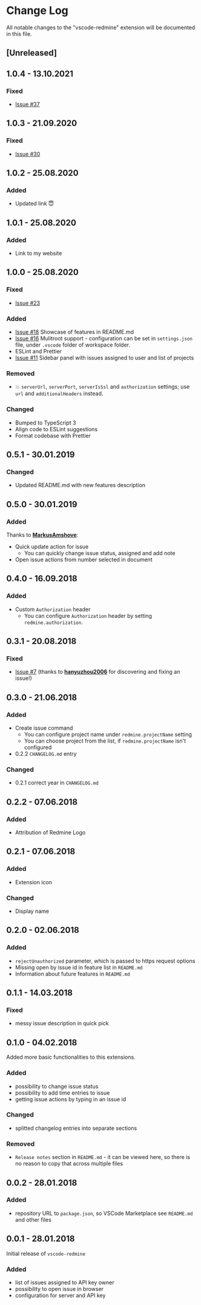 # Change Log

All notable changes to the "vscode-redmine" extension will be documented in this file.

## [Unreleased]

## 1.0.4 - 13.10.2021

### Fixed

- [Issue #37](https://github.com/rozpuszczalny/vscode-redmine/issues/37)

## 1.0.3 - 21.09.2020

### Fixed

- [Issue #30](https://github.com/rozpuszczalny/vscode-redmine/issues/30)

## 1.0.2 - 25.08.2020

### Added

- Updated link 😇

## 1.0.1 - 25.08.2020

### Added

- Link to my website

## 1.0.0 - 25.08.2020

### Fixed

- [Issue #23](https://github.com/rozpuszczalny/vscode-redmine/issues/23)

### Added

- [Issue #18](https://github.com/rozpuszczalny/vscode-redmine/issues/18) Showcase of features in README.md
- [Issue #16](https://github.com/rozpuszczalny/vscode-redmine/issues/16) Mulitroot support - configuration can be set in `settings.json` file, under `.vscode` folder of workspace folder.
- ESLint and Prettier
- [Issue #11](https://github.com/rozpuszczalny/vscode-redmine/issues/11) Sidebar panel with issues assigned to user and list of projects

### Removed

- 💥 `serverUrl`, `serverPort`, `serverIsSsl` and `authorization` settings; use `url` and `additionalHeaders` instead.

### Changed

- Bumped to TypeScript 3
- Align code to ESLint suggestions
- Format codebase with Prettier

## 0.5.1 - 30.01.2019

### Changed

- Updated README.md with new features description

## 0.5.0 - 30.01.2019

### Added

Thanks to **[MarkusAmshove](https://github.com/MarkusAmshove)**:

- Quick update action for issue
  - You can quickly change issue status, assigned and add note
- Open issue actions from number selected in document

## 0.4.0 - 16.09.2018

### Added

- Custom `Authorization` header
  - You can configure `Authorization` header by setting `redmine.authorization`.

## 0.3.1 - 20.08.2018

### Fixed

- [Issue #7](https://github.com/rozpuszczalny/vscode-redmine/issues/7) (thanks to **[hanyuzhou2006](https://github.com/hanyuzhou2006)** for discovering and fixing an issue!)

## 0.3.0 - 21.06.2018

### Added

- Create issue command
  - You can configure project name under `redmine.projectName` setting
  - You can choose project from the list, if `redmine.projectName` isn't configured
- 0.2.2 `CHANGELOG.md` entry

### Changed

- 0.2.1 correct year in `CHANGELOG.md`

## 0.2.2 - 07.06.2018

### Added

- Attribution of Redmine Logo

## 0.2.1 - 07.06.2018

### Added

- Extension icon

### Changed

- Display name

## 0.2.0 - 02.06.2018

### Added

- `rejectUnauthorized` parameter, which is passed to https request options
- Missing open by issue id in feature list in `README.md`
- Information about future features in `README.md`

## 0.1.1 - 14.03.2018

### Fixed

- messy issue description in quick pick

## 0.1.0 - 04.02.2018

Added more basic functionalities to this extensions.

### Added

- possibility to change issue status
- possibility to add time entries to issue
- getting issue actions by typing in an issue id

### Changed

- splitted changelog entries into separate sections

### Removed

- `Release notes` section in `README.md` - it can be viewed here, so there is no reason to copy that across multiple files

## 0.0.2 - 28.01.2018

### Added

- repository URL to `package.json`, so VSCode Marketplace see `README.md` and other files

## 0.0.1 - 28.01.2018

Initial release of `vscode-redmine`

### Added

- list of issues assigned to API key owner
- possibility to open issue in browser
- configuration for server and API key
